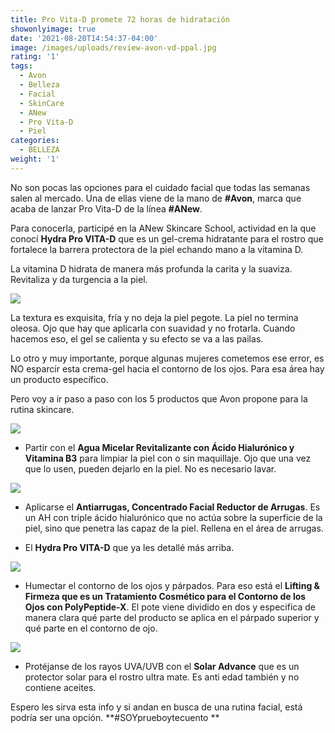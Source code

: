 ```yaml
---
title: Pro Vita-D promete 72 horas de hidratación
showonlyimage: true
date: '2021-08-20T14:54:37-04:00'
image: /images/uploads/review-avon-vd-ppal.jpg
rating: '1'
tags:
  - Avon
  - Belleza
  - Facial
  - SkinCare
  - ANew
  - Pro Vita-D
  - Piel
categories:
  - BELLEZA
weight: '1'
---
```

No son pocas las opciones para el cuidado facial que todas las semanas salen al mercado. Una de ellas viene de la mano de **\#Avon**, marca que acaba de lanzar Pro Vita-D de la línea **\#ANew**.

<!--more-->

Para conocerla, participé en la ANew Skincare School, actividad en la que conocí **Hydra Pro VITA-D** que es un gel-crema hidratante para el rostro que fortalece la barrera protectora de la piel echando mano a la vitamina D. 



La vitamina D hidrata de manera más profunda la carita y la suaviza. Revitaliza y da turgencia a la piel.



![](/images/uploads/review-avon-vd-ppal.jpg)

La textura es exquisita, fría y no deja la piel pegote. La piel no termina oleosa. Ojo que hay que aplicarla con suavidad y no frotarla. Cuando hacemos eso, el gel se calienta y su efecto se va a las pailas.



Lo otro y muy importante, porque algunas mujeres cometemos ese error, es NO esparcir esta crema-gel hacia el contorno de los ojos. Para esa área hay un producto específico.



Pero voy a ir paso a paso con los 5 productos que Avon propone para la rutina skincare.



![](/images/uploads/review-avon-vd-micelar.jpg)

* Partir con el **Agua Micelar Revitalizante con Ácido Hialurónico y Vitamina B3** para limpiar la piel con o sin maquillaje. Ojo que una vez que lo usen, pueden dejarlo en la piel. No es necesario lavar.



![](/images/uploads/review-avon-vd-serum.jpg)

* Aplicarse el **Antiarrugas, Concentrado Facial Reductor de Arrugas**. Es un AH con triple ácido hialurónico que no actúa sobre la superficie de la piel, sino que penetra las capaz de la piel. Rellena en el área de arrugas.



* El **Hydra Pro VITA-D** que ya les detallé más arriba.



![](/images/uploads/review-avon-vd-contorno.jpg)

* Humectar el contorno de los ojos y párpados. Para eso está el **Lifting & Firmeza que es un Tratamiento Cosmético para el Contorno de los Ojos con PolyPeptide-X**. El pote viene dividido en dos y especifica de manera clara qué parte del producto se aplica en el párpado superior y qué parte en el contorno de ojo.



![](/images/uploads/review-avon-vd-protector.jpg)

* Protéjanse de los rayos UVA/UVB con el **Solar Advance** que es un protector solar para el rostro ultra mate. Es anti edad también y no contiene aceites.



Espero les sirva esta info y si andan en busca de una rutina facial, está podría ser una opción. **\#SOYprueboytecuento**
